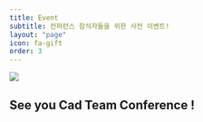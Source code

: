 ```yaml
---
title: Event
subtitle: 컨퍼런스 참석자들을 위한 사전 이벤트!
layout: "page"
icon: fa-gift
order: 3
---
```

<span class="image center" style="max-width: 800px;">
    <img src="{{ 'assets\images\event\eventMain.jpg' | relative_url }}"/>
</span>

## See you Cad Team Conference !